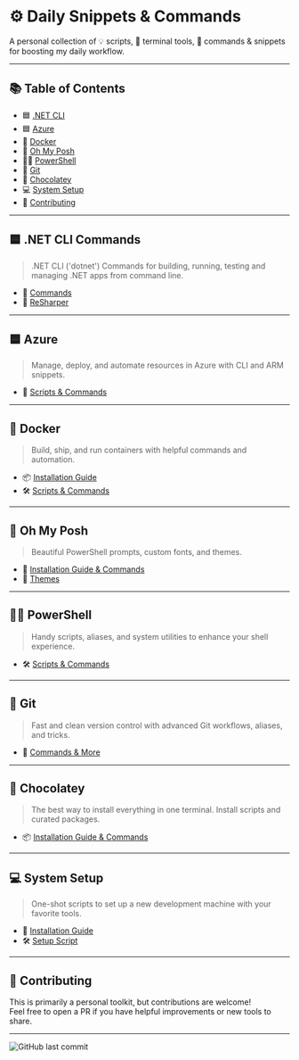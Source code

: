 # ⚙️ Daily Snippets & Commands

A personal collection of 💡 scripts, 🔧 terminal tools, 🚀 commands & snippets for boosting my daily workflow.</p>

---

## 📚 Table of Contents

- 🟦 [.NET CLI](#-net-cli-commands)
- 🟦 [Azure](#-azure)
- 🐳 [Docker](#-docker)
- 🎨 [Oh My Posh](#-oh-my-posh)
- 🧑‍💻 [PowerShell](#-powershell)
- 🌿 [Git](#-git)
- 🍫 [Chocolatey](#-chocolatey)
- 💻 [System Setup](#-system-setup)
- 🤝 [Contributing](#-contributing)

---

## 🟦 .NET CLI Commands

> .NET CLI ('dotnet') Commands for building, running, testing and managing .NET apps from command line.

- 📄 [Commands](DotNet/cli-commands.md)
- 📄 [ReSharper](DotNet/resharper.md)

---

## 🟦 Azure

> Manage, deploy, and automate resources in Azure with CLI and ARM snippets.

- 📄 [Scripts & Commands](Azure/scripts-and-commands.md)

---

## 🐳 Docker

> Build, ship, and run containers with helpful commands and automation.

- 📦 [Installation Guide](Docker/install.md)  
- 🛠️ [Scripts & Commands](Docker/scripts-and-commands.md)

---

## 🎨 Oh My Posh

> Beautiful PowerShell prompts, custom fonts, and themes.

- 📘 [Installation Guide & Commands](Oh-My-Posh/readme.md)  
- 🎨 [Themes](Oh-My-Posh/Themes)

---

## 🧑‍💻 PowerShell

> Handy scripts, aliases, and system utilities to enhance your shell experience.

- 🛠️ [Scripts & Commands](Powershell/scripts-and-commands.md)

---

## 🌿 Git

> Fast and clean version control with advanced Git workflows, aliases, and tricks.

- 📘 [Commands & More](Git/commands.md)

---

## 🍫 Chocolatey

> The best way to install everything in one terminal. Install scripts and curated packages.

- 📦 [Installation Guide & Commands](Chocolatey/install-guide-and-commands.md)

---

## 💻 System Setup

> One-shot scripts to set up a new development machine with your favorite tools.

- 🧭 [Installation Guide](System-Setup/readme.md)  
- 🛠️ [Setup Script](System-Setup/Scripts/initial.ps1)

---

## 🤝 Contributing

This is primarily a personal toolkit, but contributions are welcome!  
Feel free to open a PR if you have helpful improvements or new tools to share.

---

![GitHub last commit](https://img.shields.io/github/last-commit/getOne21/snippets-and-scripts)
